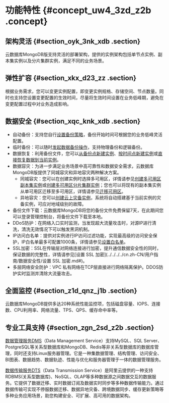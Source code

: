 # 功能特性 {#concept_uw4_3zd_z2b .concept}

## 架构灵活 {#section_oyk_3nk_xdb .section}

云数据库MongoDB版支持灵活的部署架构，提供的实例架构包括单节点实例、副本集实例以及分片集群实例，满足不同的业务场景。

## 弹性扩容 {#section_xkx_d23_zz .section}

根据业务需求，您可以变更实例配置，即变更实例规格、存储空间、节点数量。同时也支持您设置变更配置的生效时间，尽量将生效时间设置在业务低峰期，避免在变更配置过程中对业务造成影响。

## 数据安全 {#section_xqc_knk_xdb .section}

-   自动备份：支持您自行[设置备份策略](../../../../cn.zh-CN/用户指南/数据备份/设置自动备份MongoDB数据.md#)，备份开始时间可根据您的业务低峰灵活配置。
-   临时备份：可以随时[发起数据备份操作](https://help.aliyun.com/document_detail/55010.html)，支持物理备份和逻辑备份。
-   数据恢复：利用备份文件，您可以[从备份点新建实例](../../../../cn.zh-CN/用户指南/数据恢复/从备份点新建实例.md#)、[按时间点新建实例](../../../../cn.zh-CN/用户指南/数据恢复/按时间点新建实例.md#)或[直接恢复数据到当前实例](../../../../cn.zh-CN/用户指南/数据恢复/直接恢复数据到当前实例.md#)。
-   数据容灾：为进一步满足业务场景中高可靠性和数据安全需求，云数据库MongoDB版提供了同城容灾和异地容灾两种解决方案。
    -   同城容灾：您可以在创建实例时选择多可用区，详情请参见[创建多可用区副本集实例](../../../../cn.zh-CN/用户指南/同城容灾解决方案/创建多可用区副本集实例.md#)或[创建多可用区分片集群实例](../../../../cn.zh-CN/用户指南/同城容灾解决方案/创建多可用区分片集群实例.md#)；您也可以将现有的副本集实例从单可用区迁移至多可用区，详情请参见[迁移可用区](../../../../cn.zh-CN/用户指南/实例管理/迁移可用区.md#)。
    -   异地容灾：您可以[创建云上灾备实例](../../../../cn.zh-CN/用户指南/云上灾备和多活/创建云上灾备实例.md#)，系统将自动搭建基于当前实例的灾备实例，可应对地域级别的故障。
-   备份文件下载：云数据库MongoDB将您的备份文件免费保留7天，在此期间您可以登录管理控制台，将备份文件下载至本地。
-   DDoS防护：在网络入口实时监测，当发现超大流量攻击时，对源IP进行清洗，清洗无效情况下可以触发黑洞机制。
-   IP访问白名单：提供对实例进行IP访问过滤功能，实现最高级的访问安全保护，IP白名单最多可配置1000条，详情请参见[设置白名单](../../../../cn.zh-CN/用户指南/数据安全性/设置白名单.md#)。
-   SSL加密：SSL在传输层对网络连接进行加密，提升通信数据安全性的同时，保证数据的完整性，详情请参见[设置 SSL 加密](../../../../cn.zh-CN/用户指南/数据安全性/设置 SSL 加密.md#)。
-   多层网络安全防护：VPC 私有网络在TCP层直接进行网络隔离保护。DDOS防护实时监测并清除大流量攻击。

## 全面监控 {#section_z1d_qnz_j1b .section}

云数据库MongoDB提供多达20种系统性能监控项，包括磁盘容量、IOPS、连接数、CPU利用率、网络流量、TPS、QPS、缓存命中率等。

## 专业工具支持 {#section_zgn_2sd_z2b .section}

[数据管理服务DMS](https://help.aliyun.com/document_detail/47550.html)（Data Management Service）支持MySQL、SQL Server、PostgreSQL等关系型数据库和MongoDB、Redis等非关系型数据库的数据库管理，同时还支持Linux服务器管理。它是一种集数据管理、结构管理、访问安全、BI图表、数据趋势、数据轨迹、性能与优化和服务器管理于一体的数据管理服务。

[数据传输服务DTS](https://help.aliyun.com/document_detail/26592.html)（Data Transmission Service）是阿里云提供的一种支持RDBMS\(关系型数据库\)、NoSQL、OLAP等多种数据源之间数据交互的数据服务。它提供了数据迁移、实时数据订阅及数据实时同步等多种数据传输能力。通过数据传输可实现不停服数据迁移、数据异地灾备、跨境数据同步、缓存更新策略等多种业务应用场景，助您构建安全、可扩展、高可用的数据架构。


